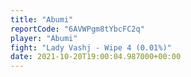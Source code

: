 ```yaml
---
title: "Abumi"
reportCode: "6AVWPgm8tYbcFC2q"
player: "Abumi"
fight: "Lady Vashj - Wipe 4 (0.01%)"
date: 2021-10-20T19:00:04.987000+00:00
---
```


